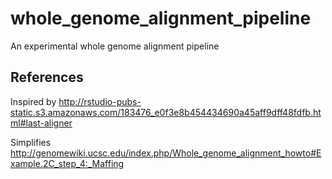 # whole_genome_alignment_pipeline


An experimental whole genome alignment pipeline


## References

Inspired by http://rstudio-pubs-static.s3.amazonaws.com/183476_e0f3e8b454434690a45aff9dff48fdfb.html#last-aligner

Simplifies http://genomewiki.ucsc.edu/index.php/Whole_genome_alignment_howto#Example.2C_step_4:_Maffing


